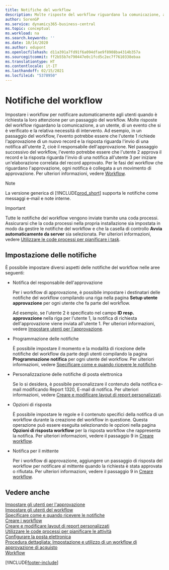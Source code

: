 ```yaml
---
title: Notifiche del workflow
description: Molte risposte del workflow riguardano la comunicazione, a un utente, di un evento che si è verificato e la relativa necessità di intervento. Ad esempio, in un passaggio del workflow, l'evento potrebbe essere che l'utente 1 richiede l'approvazione di un nuovo record e la risposta riguarda l'invio di una notifica all'utente 2, cioè il responsabile dell'approvazione. Nel passaggio successivo del workflow, l'evento potrebbe essere che l'utente 2 approva il record e la risposta riguarda l'invio di una notifica all'utente 3 per iniziare un'elaborazione correlata del record approvato. Per le fasi del workflow che riguardano l'approvazione, ogni notifica è collegata a un movimento di approvazione.
author: SorenGP
ms.service: dynamics365-business-central
ms.topic: conceptual
ms.workload: na
ms.search.keywords: ''
ms.date: 10/14/2020
ms.author: edupont
ms.openlocfilehash: d11a391a7fd91f6a094dfae9f8908ba4314b357a
ms.sourcegitcommit: ff2b55b7e790447e0c1fcd5c2ec7f7610338ebaa
ms.translationtype: HT
ms.contentlocale: it-IT
ms.lasthandoff: 02/15/2021
ms.locfileid: "5378950"
---
```

# <a name="workflow-notifications"></a>Notifiche del workflow

Impostare i workflow per notificare automaticamente agli utenti quando è richiesta la loro attenzione per un passaggio del workflow. Molte risposte del workflow riguardano la comunicazione, a un utente, di un evento che si è verificato e la relativa necessità di intervento. Ad esempio, in un passaggio del workflow, l'evento potrebbe essere che l'utente 1 richiede l'approvazione di un nuovo record e la risposta riguarda l'invio di una notifica all'utente 2, cioè il responsabile dell'approvazione. Nel passaggio successivo del workflow, l'evento potrebbe essere che l'utente 2 approva il record e la risposta riguarda l'invio di una notifica all'utente 3 per iniziare un'elaborazione correlata del record approvato. Per le fasi del workflow che riguardano l'approvazione, ogni notifica è collegata a un movimento di approvazione. Per ulteriori informazioni, vedere [Workflow](across-workflow.md).  

> [!NOTE]  
> La versione generica di [!INCLUDE[prod_short](includes/prod_short.md)] supporta le notifiche come messaggi e-mail e note interne.  

> [!IMPORTANT]  
> Tutte le notifiche del workflow vengono inviate tramite una coda processi. Assicurarsi che la coda processi nella propria installazione sia impostata in modo da gestire le notifiche del workflow e che la casella di controllo **Avvia automaticamente da server** sia selezionata. Per ulteriori informazioni, vedere [Utilizzare le code processi per pianificare i task](admin-job-queues-schedule-tasks.md).

## <a name="set-up-notifications"></a>Impostazione delle notifiche

È possibile impostare diversi aspetti delle notifiche del workflow nelle aree seguenti:  

* Notifica del responsabile dell'approvazione

    Per i workflow di approvazione, è possibile impostare i destinatari delle notifiche del workflow compilando una riga nella pagina **Setup utente approvazione** per ogni utente che fa parte del workflow.  

    Ad esempio, se l'utente 2 è specificato nel campo **ID resp. approvazione** nella riga per l'utente 1, la notifica di richiesta dell'approvazione viene inviata all'utente 1. Per ulteriori informazioni, vedere [Impostare utenti per l'approvazione](across-how-to-set-up-approval-users.md).  
* Programmazione delle notifiche

    È possibile impostare il momento e la modalità di ricezione delle notifiche del workflow da parte degli utenti compilando la pagina **Programmazione notifica** per ogni utente del workflow. Per ulteriori informazioni, vedere [Specificare come e quando ricevere le notifiche](across-how-to-specify-when-and-how-to-receive-notifications.md).  
* Personalizzazione delle notifiche di posta elettronica

    Se lo si desidera, è possibile personalizzare il contenuto della notifica e-mail modificando Report 1320, E-mail di notifica. Per ulteriori informazioni, vedere [Creare e modificare layout di report personalizzati](ui-how-create-custom-report-layout.md).  
* Opzioni di risposta

    È possibile impostare le regole e il contenuto specifici della notifica di un workflow durante la creazione del workflow in questione. Questa operazione può essere eseguita selezionando le opzioni nella pagina **Opzioni di risposta workflow** per la risposta workflow che rappresenta la notifica. Per ulteriori informazioni, vedere il passaggio 9 in [Creare workflow](across-how-to-create-workflows.md).  

* Notifica per il mittente

    Per i workflow di approvazione, aggiungere un passaggio di risposta del workflow per notificare al mittente quando la richiesta è stata approvata o rifiutata. Per ulteriori informazioni, vedere il passaggio 9 in [Creare workflow](across-how-to-create-workflows.md).  

## <a name="see-also"></a>Vedere anche

[Impostare gli utenti per l'approvazione](across-how-to-set-up-approval-users.md)  
[Impostare gli utenti del workflow](across-how-to-set-up-workflow-users.md)  
[Specificare come e quando ricevere le notifiche](across-how-to-specify-when-and-how-to-receive-notifications.md)  
[Creare i workflow](across-how-to-create-workflows.md)  
[Creare e modificare layout di report personalizzati](ui-how-create-custom-report-layout.md)  
[Utilizzare le code processi per pianificare le attività](admin-job-queues-schedule-tasks.md)  
[Configurare la posta elettronica](admin-how-setup-email.md)  
[Procedura dettagliata: Impostazione e utilizzo di un workflow di approvazione di acquisto](walkthrough-setting-up-and-using-a-purchase-approval-workflow.md)  
[Workflow](across-workflow.md)  


[!INCLUDE[footer-include](includes/footer-banner.md)]